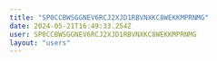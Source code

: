 ```yaml
---
title: "SP0CCBWSGGNEV6RCJ2XJD1RBVNXKC8WEKKMPRNMG"
date: 2024-05-21T16:49:33.254Z
user: SP0CCBWSGGNEV6RCJ2XJD1RBVNXKC8WEKKMPRNMG
layout: "users"
---
```

    